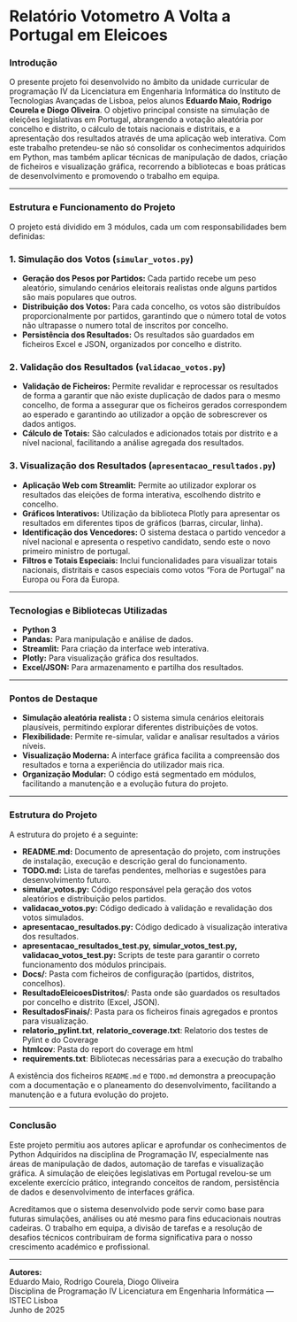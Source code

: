 # Relatório Votometro A Volta a Portugal em Eleicoes

### Introdução

O presente projeto foi desenvolvido no âmbito da unidade curricular de programação IV da Licenciatura em Engenharia Informática do Instituto de Tecnologias Avançadas de Lisboa, pelos alunos **Eduardo Maio, Rodrigo Courela e Diogo Oliveira**. O objetivo principal consiste na simulação de eleições legislativas em Portugal, abrangendo a votação aleatória por concelho e distrito, o cálculo de totais nacionais e distritais, e a apresentação dos resultados através de uma aplicação web interativa.
Com este trabalho pretendeu-se não só consolidar os conhecimentos adquiridos em Python, mas também aplicar técnicas de manipulação de dados, criação de ficheiros e visualização gráfica, recorrendo a bibliotecas e boas práticas de desenvolvimento e promovendo o trabalho em equipa.

---

### Estrutura e Funcionamento do Projeto

O projeto está dividido em 3 módulos, cada um com responsabilidades bem definidas:

### 1. Simulação dos Votos (`simular_votos.py`)

- **Geração dos Pesos por Partidos:** Cada partido recebe um peso aleatório, simulando cenários eleitorais realistas onde alguns partidos são mais populares que outros.
- **Distribuição dos Votos:** Para cada concelho, os votos são distribuídos proporcionalmente por partidos, garantindo que o número total de votos não ultrapasse o numero total de inscritos por concelho.
- **Persistência dos Resultados:** Os resultados são guardados em ficheiros Excel e JSON, organizados por concelho e distrito.

### 2. Validação dos Resultados (`validacao_votos.py`)

- **Validação de Ficheiros:** Permite revalidar e reprocessar os resultados de forma a garantir que não existe duplicação de dados para o mesmo concelho, de forma a assegurar que os ficheiros gerados correspondem ao esperado e garantindo ao utilizador a opção de sobrescrever os dados antigos.
- **Cálculo de Totais:** São calculados e adicionados totais por distrito e a nível nacional, facilitando a análise agregada dos resultados.


### 3. Visualização dos Resultados (`apresentacao_resultados.py`)

- **Aplicação Web com Streamlit:** Permite ao utilizador explorar os resultados das eleições de forma interativa, escolhendo distrito e concelho.
- **Gráficos Interativos:** Utilização da biblioteca Plotly para apresentar os resultados em diferentes tipos de gráficos (barras, circular, linha).
- **Identificação dos Vencedores:** O sistema destaca o partido vencedor a nível nacional e apresenta o respetivo candidato, sendo este o novo primeiro ministro de portugal.
- **Filtros e Totais Especiais:** Inclui funcionalidades para visualizar totais nacionais, distritais e casos especiais como votos “Fora de Portugal” na Europa ou Fora da Europa.

---

### Tecnologias e Bibliotecas Utilizadas

- **Python 3**
- **Pandas:** Para manipulação e análise de dados.
- **Streamlit:** Para criação da interface web interativa.
- **Plotly:** Para visualização gráfica dos resultados.
- **Excel/JSON:** Para armazenamento e partilha dos resultados.

---

### Pontos de Destaque

- **Simulação aleatória realista :** O sistema simula cenários eleitorais plausíveis, permitindo explorar diferentes distribuições de votos.
- **Flexibilidade:** Permite re-simular, validar e analisar resultados a vários níveis.
- **Visualização Moderna:** A interface gráfica facilita a compreensão dos resultados e torna a experiência do utilizador mais rica.
- **Organização Modular:** O código está segmentado em módulos, facilitando a manutenção e a evolução futura do projeto.

---

### Estrutura do Projeto

A estrutura do projeto é a seguinte:

- **README.md:** Documento de apresentação do projeto, com instruções de instalação, execução e descrição geral do funcionamento.
- **TODO.md:** Lista de tarefas pendentes, melhorias e sugestões para desenvolvimento futuro.
- **simular_votos.py:** Código responsável pela geração dos votos aleatórios e distribuição pelos partidos.
- **validacao_votos.py:** Código dedicado à validação e revalidação dos votos simulados.
- **apresentacao_resultados.py:** Código dedicado à visualização interativa dos resultados.
- **apresentacao_resultados_test.py, simular_votos_test.py, validacao_votos_test.py:** Scripts de teste para garantir o correto funcionamento dos módulos principais.
- **Docs/**: Pasta com ficheiros de configuração (partidos, distritos, concelhos).
- **ResultadoEleicoesDistritos/**: Pasta onde são guardados os resultados por concelho e distrito (Excel, JSON).
- **ResultadosFinais/**: Pasta para os ficheiros finais agregados e prontos para visualização.
- **relatorio_pylint.txt**, **relatorio_coverage.txt**:  Relatorio dos testes de Pylint e do Coverage
- **htmlcov**: Pasta do report do coverage em html
- **requirements.txt**: Bibliotecas necessárias para a execução do trabalho

A existência dos ficheiros `README.md` e `TODO.md` demonstra a preocupação com a documentação e o planeamento do desenvolvimento, facilitando a manutenção e a futura evolução do projeto.

---

### Conclusão

Este projeto permitiu aos autores aplicar e aprofundar os conhecimentos de Python Adquiridos na disciplina de Programação IV, especialmente nas áreas de manipulação de dados, automação de tarefas e visualização gráfica. A simulação de eleições legislativas em Portugal revelou-se um excelente exercício prático, integrando conceitos de random, persistência de dados e desenvolvimento de interfaces gráfica.

Acreditamos que o sistema desenvolvido pode servir como base para futuras simulações, análises ou até mesmo para fins educacionais noutras cadeiras.
O trabalho em equipa, a divisão de tarefas e a resolução de desafios técnicos contribuíram de forma significativa para o nosso crescimento académico e profissional.

---

**Autores:**  
Eduardo Maio, Rodrigo Courela, Diogo Oliveira  
Disciplina de Programação IV 
Licenciatura em Engenharia Informática — ISTEC Lisboa  
Junho de 2025
